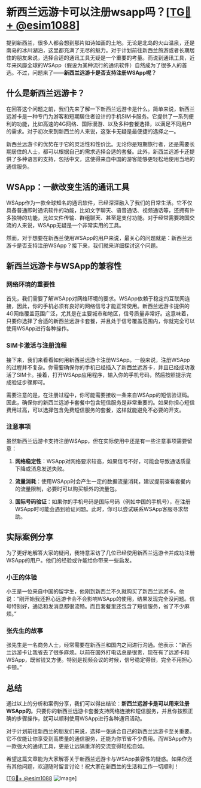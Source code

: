 # 新西兰远游卡可以注册wsapp吗？[[TG💪+ @esim1088](https://t.me/s/esim1088)]

提到新西兰，很多人都会想到那片如诗如画的土地。无论是北岛的火山温泉，还是南岛的冰川湖泊，这里都充满了无尽的魅力。对于计划前往新西兰旅游或者长期居住的朋友来说，选择合适的通讯工具无疑是一个重要的考量。而说到通讯工具，近年来风靡全球的WSApp（假设为某种流行的通讯软件）自然成为了很多人的首选。不过，问题来了——**新西兰远游卡是否支持注册WSApp呢？**

## 什么是新西兰远游卡？

在回答这个问题之前，我们先来了解一下新西兰远游卡是什么。简单来说，新西兰远游卡是一种专门为游客和短期居住者设计的手机SIM卡服务。它提供了一系列便利的功能，比如高速的4G网络、国际漫游、以及多种套餐选择，以满足不同用户的需求。对于初次来到新西兰的人来说，这张卡无疑是最便捷的选择之一。

新西兰远游卡的优势在于它的灵活性和性价比。无论你是短期旅行者，还是需要长期居住的人士，都可以根据自己的需求选择合适的套餐。此外，新西兰远游卡还提供了多种语言的支持，包括中文，这使得来自中国的游客能够更轻松地使用当地的通信服务。

## WSApp：一款改变生活的通讯工具

WSApp作为一款全球知名的通讯软件，已经深深融入了我们的日常生活。它不仅具备普通即时通讯软件的功能，比如文字聊天、语音通话、视频通话等，还拥有许多独特的功能，比如文件传输、群组聊天、甚至是支付功能。对于经常需要跨国交流的人来说，WSApp无疑是一个非常实用的工具。

然而，对于想要在新西兰使用WSApp的用户来说，最关心的问题就是：新西兰远游卡是否支持注册WSApp？接下来，我们就来详细探讨这个问题。

## 新西兰远游卡与WSApp的兼容性

### 网络环境的重要性

首先，我们需要了解WSApp对网络环境的要求。WSApp依赖于稳定的互联网连接，因此，你的手机必须有良好的网络信号才能正常使用。新西兰远游卡提供的4G网络覆盖范围广泛，尤其是在主要城市和地区，信号质量非常好。这意味着，只要你选择了合适的新西兰远游卡套餐，并且处于信号覆盖范围内，你就完全可以使用WSApp进行各种操作。

### SIM卡激活与注册流程

接下来，我们来看看如何用新西兰远游卡注册WSApp。一般来说，注册WSApp的过程并不复杂。你需要确保你的手机已经插入了新西兰远游卡，并且已经成功激活了SIM卡。接着，打开WSApp应用程序，输入你的手机号码，然后按照提示完成验证步骤即可。

需要注意的是，在注册过程中，你可能需要接收一条来自WSApp的短信验证码。因此，确保你的新西兰远游卡套餐中包含短信服务是非常重要的。如果你担心短信费用过高，可以选择包含免费短信服务的套餐，这样就能避免不必要的开支。

### 注意事项

虽然新西兰远游卡支持注册WSApp，但在实际使用中还是有一些注意事项需要留意：

1. **网络稳定性**：WSApp对网络要求较高，如果信号不好，可能会导致通话质量下降或消息发送失败。
   
2. **流量消耗**：使用WSApp时会产生一定的数据流量消耗，建议提前查看套餐内的流量限制，必要时可以购买额外的流量包。

3. **国际号码验证**：如果你的手机号码是国际号码（例如中国的手机号），在注册WSApp时可能会遇到验证问题。此时，你可以尝试联系WSApp客服寻求帮助。

## 实际案例分享

为了更好地解答大家的疑问，我特意采访了几位已经使用新西兰远游卡并成功注册WSApp的用户。他们的经验或许能给你带来一些启发。

### 小王的体验

小王是一位来自中国的留学生，他刚到新西兰不久就购买了新西兰远游卡。他说：“刚开始我还担心远游卡会不会影响WSApp的使用，结果发现完全没问题。信号特别好，通话和发消息都很流畅。而且套餐里还包含了短信服务，省了不少麻烦。”

### 张先生的故事

张先生是一名商务人士，经常需要在新西兰和国内之间进行沟通。他表示：“新西兰远游卡让我省去了很多麻烦。以前在国外打电话总是很贵，现在有了远游卡和WSApp，既省钱又方便。特别是视频会议的时候，信号稳定得很，完全不用担心卡顿。”

## 总结

通过以上的分析和案例分享，我们可以得出结论：**新西兰远游卡是可以用来注册WSApp的**。只要你的新西兰远游卡套餐支持网络连接和短信服务，并且你按照正确的步骤操作，就可以顺利使用WSApp进行各种通讯活动。

对于计划前往新西兰的朋友们来说，选择一张适合自己的新西兰远游卡至关重要。它不仅能让你享受到高质量的通信服务，还能为你节省不少费用。而WSApp作为一款强大的通讯工具，更是让远隔重洋的交流变得轻松自如。

希望这篇文章能为大家解答关于新西兰远游卡与WSApp兼容性的疑惑。如果你还有其他问题，欢迎随时留言讨论！祝大家在新西兰的生活和工作一切顺利！

[[TG💪+ @esim1088](https://t.me/s/esim1088) ![Image](https://i.postimg.cc/4NQfJmqS/Snipaste-2025-05-13-00-14-12.png)]